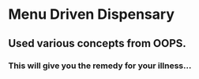 # Menu Driven Dispensary

## Used various concepts from OOPS.
### This will give you the remedy for your illness... 
